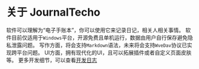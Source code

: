 # 关于 JournalTecho
软件可以理解为“电子手账本”，你可以使用它来记录日记，相关人相关事情。
软件目前仅适用于`Windows`平台，开源免费且单机运行，数据由用户自行保存避免隐私泄露问题。
写作方面，将会支持`Markdown`语法，未来将会支持`WveDav`协议已实现跨平台问题。
UI方面，拥有现代化的UI，且可以拓展插件或者自定义页面皮肤等。
更多开发细节，可以查看[开发日志](http://192.168.1.6:8090/archives/sui-ji-kai-fa-ri-zhi)
